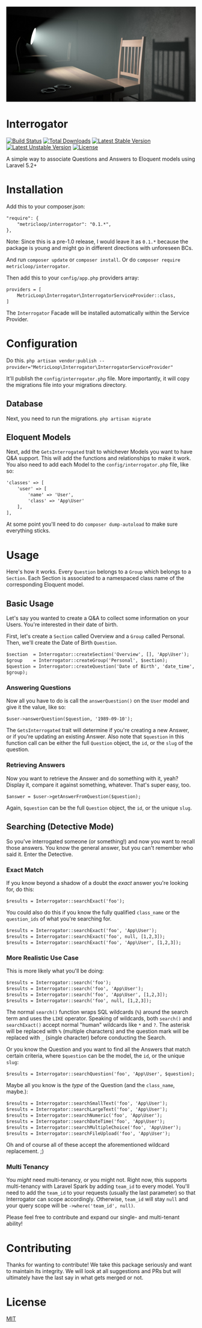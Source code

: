 ![](interrogator.jpg)

# Interrogator

[![Build Status](https://travis-ci.org/MetricLoop/Interrogator.svg)](https://travis-ci.org/MetricLoop/Interrogator)
[![Total Downloads](https://poser.pugx.org/MetricLoop/Interrogator/d/total.svg)](https://packagist.org/packages/laravel/framework)
[![Latest Stable Version](https://poser.pugx.org/MetricLoop/Interrogator/v/stable.svg)](https://packagist.org/packages/laravel/framework)
[![Latest Unstable Version](https://poser.pugx.org/MetricLoop/Interrogator/v/unstable.svg)](https://packagist.org/packages/laravel/framework)
[![License](https://poser.pugx.org/MetricLoop/Interrogator/license.svg)](https://packagist.org/packages/laravel/framework)

A simple way to associate Questions and Answers to Eloquent models using Laravel 5.2+

# Installation

Add this to your composer.json:

```
"require": {
    "metricloop/interrogator": "0.1.*",
},
```

Note: Since this is a pre-1.0 release, I would leave it as `0.1.*` because the package is young and might go in different
directions with unforeseen BCs.

And run `composer update` or `composer install`. Or do `composer require metricloop/interrogator`. 

Then add this to your `config/app.php` providers array:

```
providers = [
    MetricLoop\Interrogator\InterrogatorServiceProvider::class,
]
```

The `Interrogator` Facade will be installed automatically within the Service Provider.

# Configuration

Do this.
`php artisan vendor:publish --provider="MetricLoop\Interrogator\InterrogatorServiceProvider"`

It'll publish the `config/interrogator.php` file. More importantly, it will copy the 
migrations file into your migrations directory.

## Database

Next, you need to run the migrations.
`php artisan migrate`

## Eloquent Models

Next, add the `GetsInterrogated` trait to whichever Models you want to have Q&A support. This will add the functions and 
relationships to make it work. You also need to add each Model to the `config/interrogator.php` file, like so:

```
'classes' => [
    'user' => [
        'name' => 'User',
        'class' => 'App\User'
    ],
],
```

At some point you'll need to do `composer dump-autoload` to make sure everything sticks.

# Usage

Here's how it works. Every `Question` belongs to a `Group` which belongs to a `Section`. Each Section is associated to a 
namespaced class name of the corresponding Eloquent model.

## Basic Usage
Let's say you wanted to create a Q&A to collect some information on your Users. You're interested in their date of 
birth.

First, let's create a `Section` called Overview and a `Group` called Personal. Then, we'll create the Date of Birth 
`Question`.
 
```
$section  = Interrogator::createSection('Overview', [], 'App\User');
$group    = Interrogator::createGroup('Personal', $section);
$question = Interrogator::createQuestion('Date of Birth', 'date_time', $group);
```

### Answering Questions
Now all you have to do is call the `answerQuestion()` on the `User` model and give it the value, like so: 

```
$user->answerQuestion($question, '1989-09-10');
```

The `GetsInterrogated` trait will determine if you're creating a new Answer, or if you're updating an existing Answer. 
Also note that `$question` in this function call can be either the full `Question` object, the `id`, or the `slug` of 
the question.

### Retrieving Answers
Now you want to retrieve the Answer and do something with it, yeah? Display it, compare it against something, whatever.
That's super easy, too.

```
$answer = $user->getAnswerFromQuestion($question);
```

Again, `$question` can be the full `Question` object, the `id`, or the unique `slug`. 

## Searching (Detective Mode)
So you've interrogated someone (or something!) and now you want to recall those answers. You know the general answer, 
but you can't remember who said it. Enter the Detective.

### Exact Match
If you know beyond a shadow of a doubt the *exact* answer you're looking for, do this:
```
$results = Interrogator::searchExact('foo');
```
You could also do this if you know the fully qualified `class_name` or the `question_ids` of what you're searching for.
```
$results = Interrogator::searchExact('foo', 'App\User');
$results = Interrogator::searchExact('foo', null, [1,2,3]);
$results = Interrogator::searchExact('foo', 'App\User', [1,2,3]);
```

### More Realistic Use Case
This is more likely what you'll be doing:
```
$results = Interrogator::search('foo');
$results = Interrogator::search('foo', 'App\User');
$results = Interrogator::search('foo', 'App\User', [1,2,3]);
$results = Interrogator::search('foo', null, [1,2,3]);
```
The normal `search()` function wraps SQL wildcards (`%`) around the search term and uses the `LIKE` operator. Speaking 
of wildcards, both `search()` and `searchExact()` accept normal "human" wildcards like `*` and `?`. The asterisk will be
replaced with `%` (multiple characters) and the question mark will be replaced with `_` (single character) before 
conducting the Search.

Or you know the Question and you want to find all the Answers that match certain criteria, where `$question` can be the
model, the `id`, or the unique `slug`:
```
$results = Interrogator::searchQuestion('foo', 'App\User', $question);
```

Maybe all you know is the *type* of the Question (and the `class_name`, maybe.):
```
$results = Interrogator::searchSmallText('foo', 'App\User');
$results = Interrogator::searchLargeText('foo', 'App\User');
$results = Interrogator::searchNumeric('foo', 'App\User');
$results = Interrogator::searchDateTime('foo', 'App\User');
$results = Interrogator::searchMultipleChoice('foo', 'App\User');
$results = Interrogator::searchFileUpload('foo', 'App\User');
```

Oh and of course all of these accept the aforementioned wildcard replacement. ;)

### Multi Tenancy
You *might* need multi-tenancy, or you might not. Right now, this supports multi-tenancy with Laravel Spark by adding
`team_id` to every model. You'll need to add the `team_id` to your requests (usually the last parameter) so that 
Interrogator can scope accordingly. Otherwise, `team_id` will stay `null` and your query scope will be 
`->where('team_id', null)`. 

Please feel free to contribute and expand our single- and multi-tenant ability!

# Contributing

Thanks for wanting to contribute! We take this package seriously and want to maintain its integrity. We will look at all
suggestions and PRs but will ultimately have the last say in what gets merged or not. 

# License

[MIT](LICENSE.md)